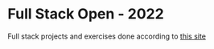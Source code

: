 # Full Stack Open - 2022
Full stack projects and exercises done according to [this site](https://fullstackopen.com/en/)
